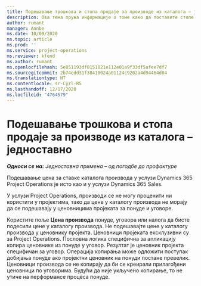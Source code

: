 ```yaml
---
title: Подешавање трошкова и стопа продаје за производе из каталога – једноставно
description: Ова тема пружа информације о томе како да поставите стопе цена и продаје за ставке из каталога производа.
author: rumant
manager: Annbe
ms.date: 10/09/2020
ms.topic: article
ms.prod: ''
ms.service: project-operations
ms.reviewer: kfend
ms.author: rumant
ms.openlocfilehash: 5e851193df8151821e112e01a9f33df5afee7df7
ms.sourcegitcommit: 2b74edd31f38410024a01124c9202a4d94464d04
ms.translationtype: HT
ms.contentlocale: sr-Cyrl-RS
ms.lasthandoff: 12/17/2020
ms.locfileid: "4764579"
---
```

# <a name="set-up-cost-and-sales-rates-for-catalog-products---lite"></a>Подешавање трошкова и стопа продаје за производе из каталога – једноставно

_**Односи се на:** Једноставна примена – од погодбе до профактуре_


Подешавање цена за ставке каталога производа у услузи Dynamics 365 Project Operations је исто као и у услузи Dynamics 365 Sales.

У услузи Project Operations, производи се не могу проценити ни користити у пројектима, тако да цене у каталогу производа не морају да се подешавају у ценовницима пројеката за понуде и уговоре.

Користите поље **Цена производа** понуде, уговора или налога да бисте подесили цене у каталогу производа. Не подешавајте цене у каталогу производа у ценовнику пројекта. Ценовници пројеката ексклузивни су за Project Operations. Пословна логика специфична за апликацију копира ценовнике из понуде у уговор. Резултат је ценовник пројекта специфичан за уговор. Операција копирања може одложити поступак добијања понуде ако пројектни ценовник на понуди постане превелик. Ценовници производа се не копирају да би се креирали прилагођени ценовници по уговорима. Будући да није укључено копирање, то не утиче на перформансе процеса понуде.

